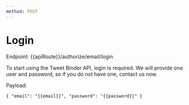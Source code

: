 ```yaml
---
method: POST
---
```


# Login

Endpoint: {{apiRoute}}/authorize/email/login

To start using the Tweet Binder API, login is required. We will provide one user and password, so if you do not have one, contact us now.

Payload:

``{
	"email": "{{email}}",
	"password": "{{password}}"
}``
